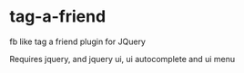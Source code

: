 tag-a-friend
============

fb like tag a friend plugin for JQuery

Requires jquery, and jquery ui, ui autocomplete and ui menu